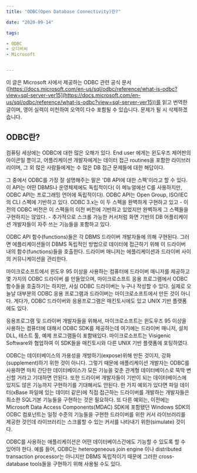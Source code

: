 ```yaml
---
title: "ODBC(Open Database Connectivity)란?"

date: "2020-09-14"

tags:

- ODBC
- 오디비씨
- Microsoft


---
```


 이 글은 Microsoft 사에서 제공하는 ODBC 관련 공식 문서([https://docs.microsoft.com/en-us/sql/odbc/reference/what-is-odbc?view=sql-server-ver15](https://docs.microsoft.com/en-us/sql/odbc/reference/what-is-odbc?view=sql-server-ver15))를 읽고 번역한 글이며, 영어 실력이 미천하여 오역이 다수 포함될 수 있습니다. 문제가 될 시 삭제하겠습니다.



## ODBC란?

 컴퓨팅 세상에는 ODBC에 대한 많은 오해가 있다. End user 에게는 윈도우즈 제어판의 아이콘일 뿐이고, 어플리케이션 개발자에게는 데이터 접근 routines을 포함한 라이브러리이며, 그 외 많은 사람들에게는 수 많은 DB 접근 문제들에 대한 해답이다.

 그 중에서 ODBC를 가장 잘 설명해주는 말은 'DB API에 대한 스펙'이라고 할 수 있다. 이 API는 어떤 DBMS나 운영체제에도 독립적이다( 이 메뉴얼에선 C를 사용하지만, ODBC API는 프로그래밍 언어에 독립적이다). ODBC API는 Open Group, ISO/IEC의 CLI 스펙에 기반하고 있다. ODBC 3.x는 이 두 스펙을 완벽하게 구현하고 있고 - 이전의 ODBC 버전은 이 스펙들의 이전 버전에 기반하고 있었지만 완벽하게 그 스펙들을 구현하지는 않았다. - 추가적으로 스크롤 가능한 커서처럼 화면 기반의 DB 어플리케이션 개발자들이 자주 쓰는 기능들을 포함하고 있다.

 ODBC API 함수(functions)들은 각 DBMS 드라이버 개발자들에 의해 구현된다. 그러면 에플리케이션들이 DBMS 독립적인 방법으로 데이터에 접근하기 위해 이 드라이버 내의 함수(functions)들을 호출한다. 드라이버 매니저는 에플리케이션과 드라이버 사이의 커뮤니케이션을 관리한다.

마이크로소프트에서 윈도우 95 이상을 사용하는 컴퓨터에 드라이버 매니저를 제공하고 몇 가지의 ODBC 드라이버 를 만들었으며, 마이크로소프트 응용 프로그램에서 ODBC 함수들을 호출하기는 하지만, 사실 ODBC 드라이버는 누구나 작성할 수 있다. 실제로 오늘날 대부분의 ODBC 응용 프로그램과 드라이버는 마이크로소프트에서 만든 것이 아니다. 게다가, ODBC 드라이버와 응용프로그램은 매킨토시에도 있고 UNIX 기반 플랫폼에도 있다.

 응용프로그램 및 드라이버 개발자들을 위해서, 마이크로소프트는 윈도우즈 95 이상을 사용하는 컴퓨터에 대해서 ODBC SDK를 제공하는데 여기에는 드라이버 매니저, 설치 DLL, 테스트 툴, 예제 프로그램들이 포함돼있다. 마이크로소프트는 Visigenic Software와 협업하여 이 SDK들을 매킨토시와 다른 UNIX  기반 플랫폼에 포팅하였다.

 ODBC는 데이터베이스의 가용성을 개방하기(expose)위해 만든 것이지, 강화(supplement)하기 위한 것이 아니다. 그렇기 때문에 애플리케이션 개발자는 ODBC를 사용하면 마치 간단한 데이터베이스가 모든 기능을 갖춘 관계형 데이터베이스로 뚝딱 변신할 거라고 기대하면 안된다. 또한 드라이버 개발자들이 기반이 되는 데이터베이스에 있지도 않은 기능까지 구현하기를 기대해서도 안된다. 한 가지 예외가 있다면 파일 데이터(xBase 파일에 있는 데이터 같은)에 직접 접근하는 드라이버를 개발하는 개발자들은 최소한 SQL기본 기능들을 구현하는 것은 필요하다. 또 다른 예외는, 이전에는 Microsoft Data Access Components(MDAC) SDK에 포함됐던 Windows SDK의 ODBC 컴포넌트는 일정 수준의 기능들을 구현한 드라이버를 위한 커서 라이브러리를 제공한 것인데 라이브러리는 스크롤할 수 있는 커서를 나타내기 위한(simulate) 것이다.

 ODBC를 사용하는 애플리케이션은 어떤 데이터베이스간에도 기능할 수 있도록 할 수 있어야 한다. 예를 들어, ODBC는 heterogeneous join engine 이나 distributed transaction processor는 아니지만 DBMS 독립적이기 때문에 그러한 cross-database tools들을 구현하기 위해 사용될 수도 있다.

 

